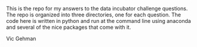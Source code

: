 This is the repo for my answers to the data incubator challenge questions. The repo is organized into three directories, one for each question.  The code here is written in python and run at the command line using anaconda and several of the nice packages that come with it.

Vic Gehman
